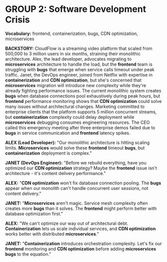 # GROUP 2: Software Development Crisis

**Vocabulary:** frontend, containerization, bugs, CDN optimization, microservices

**BACKSTORY:** CloudFlow is a streaming video platform that scaled from 500,000 to 3 million users in six months, straining their monolithic architecture. Alex, the lead developer, advocates migrating to **microservices** architecture to handle the load, but the **frontend** team is struggling with **bugs** that emerge when service calls timeout under peak traffic. Janet, the DevOps engineer, joined from Netflix with expertise in **containerization** and **CDN optimization**, but she's concerned that **microservices** migration will introduce new complexity while they're already fighting performance issues. The current monolithic system creates **bugs** when database connections pool exhaustively during peak hours, but **frontend** performance monitoring shows that **CDN optimization** could solve many issues without architectural changes. Marketing committed to enterprise clients that the platform supports 5 million concurrent streams, but **containerization** complexity could delay deployment while **microservices** debugging consumes engineering resources. The CEO called this emergency meeting after three enterprise demos failed due to **bugs** in service communication and **frontend** latency spikes.

**ALEX (Lead Developer):** "Our monolithic architecture is hitting scaling limits. **Microservices** would solve these **frontend** timeout **bugs**, but **containerization** deployment is complex."

**JANET (DevOps Engineer):** "Before we rebuild everything, have you optimized our **CDN optimization** strategy? Maybe the **frontend** issue isn't architecture - it's content delivery performance."

**ALEX:** "**CDN optimization** won't fix database connection pooling. The **bugs** appear when our monolith can't handle concurrent user sessions, not content delivery."

**JANET:** "**Microservices** aren't magic. Service mesh complexity often creates more **bugs** than it solves. The **frontend** might perform better with database optimization first."

**ALEX:** "We can't optimize our way out of architectural debt. **Containerization** lets us scale individual services, and **CDN optimization** works better with distributed **microservices**."

**JANET:** "**Containerization** introduces orchestration complexity. Let's fix our **frontend** monitoring and **CDN optimization** before adding **microservices** **bugs** to the equation."
